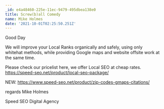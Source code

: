 ```yaml
---
_id: e4a48460-225e-11ec-9479-495dbea138e0
title: Screw(b)all Comedy
name: Mike Holmes
date: '2021-10-01T02:25:50.251Z'
---
```

Good Day 
 
We will improve your Local Ranks organically and safely, using only whitehat methods, while providing Google maps and website offsite work at the same time. 
 
Please check our pricelist here, we offer Local SEO at cheap rates. 
https://speed-seo.net/product/local-seo-package/ 
 
NEW: 
https://www.speed-seo.net/product/zip-codes-gmaps-citations/ 
 
regards 
Mike Holmes
 
Speed SEO Digital Agency
